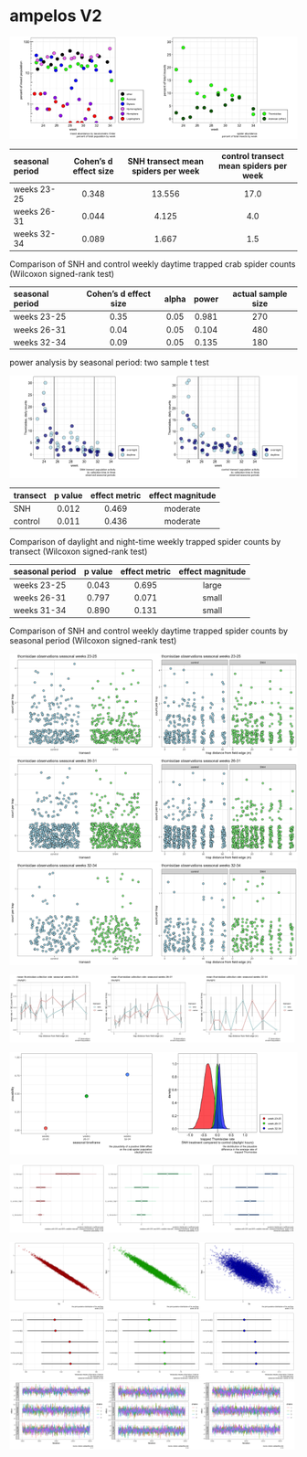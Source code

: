 ampelos V2
================

<img src="ampelosRoundTwo_files/figure-gfm/bugs-1.png" width="50%" /><img src="ampelosRoundTwo_files/figure-gfm/bugs-2.png" width="50%" />

| seasonal period | Cohen’s d effect size | SNH transect mean spiders per week | control transect mean spiders per week |
| :-------------- | :-------------------: | :--------------------------------: | :------------------------------------: |
| weeks 23-25     |         0.348         |               13.556               |                  17.0                  |
| weeks 26-31     |         0.044         |               4.125                |                  4.0                   |
| weeks 32-34     |         0.089         |               1.667                |                  1.5                   |

Comparison of SNH and control weekly daytime trapped crab spider counts
(Wilcoxon signed-rank test)

| seasonal period | Cohen’s d effect size | alpha | power | actual sample size |
| :-------------- | :-------------------: | :---: | :---: | :----------------: |
| weeks 23-25     |         0.35          | 0.05  | 0.981 |        270         |
| weeks 26-31     |         0.04          | 0.05  | 0.104 |        480         |
| weeks 32-34     |         0.09          | 0.05  | 0.135 |        180         |

power analysis by seasonal period: two sample t test

<img src="ampelosRoundTwo_files/figure-gfm/rawDistributions-1.png" width="50%" /><img src="ampelosRoundTwo_files/figure-gfm/rawDistributions-2.png" width="50%" />

| transect | p value | effect metric | effect magnitude |
| :------- | :-----: | :-----------: | :--------------: |
| SNH      |  0.012  |     0.469     |     moderate     |
| control  |  0.011  |     0.436     |     moderate     |

Comparison of daylight and night-time weekly trapped spider counts by
transect (Wilcoxon signed-rank test)

| seasonal period | p value | effect metric | effect magnitude |
| :-------------- | :-----: | :-----------: | :--------------: |
| weeks 23-25     |  0.043  |     0.695     |      large       |
| weeks 26-31     |  0.797  |     0.071     |      small       |
| weeks 31-34     |  0.890  |     0.131     |      small       |

Comparison of SNH and control weekly daytime trapped spider counts by
seasonal period (Wilcoxon signed-rank test)

<img src="ampelosRoundTwo_files/figure-gfm/densityPlots-1.png" width="50%" /><img src="ampelosRoundTwo_files/figure-gfm/densityPlots-2.png" width="50%" /><img src="ampelosRoundTwo_files/figure-gfm/densityPlots-3.png" width="50%" /><img src="ampelosRoundTwo_files/figure-gfm/densityPlots-4.png" width="50%" /><img src="ampelosRoundTwo_files/figure-gfm/densityPlots-5.png" width="50%" /><img src="ampelosRoundTwo_files/figure-gfm/densityPlots-6.png" width="50%" />

<img src="ampelosRoundTwo_files/figure-gfm/errorBars-1.png" width="33%" /><img src="ampelosRoundTwo_files/figure-gfm/errorBars-2.png" width="33%" /><img src="ampelosRoundTwo_files/figure-gfm/errorBars-3.png" width="33%" />

<img src="ampelosRoundTwo_files/figure-gfm/bayesPrimaryPlots-1.png" width="50%" /><img src="ampelosRoundTwo_files/figure-gfm/bayesPrimaryPlots-2.png" width="50%" />

<img src="ampelosRoundTwo_files/figure-gfm/posteriorGraphs-1.png" width="33%" /><img src="ampelosRoundTwo_files/figure-gfm/posteriorGraphs-2.png" width="33%" /><img src="ampelosRoundTwo_files/figure-gfm/posteriorGraphs-3.png" width="33%" />

<img src="ampelosRoundTwo_files/figure-gfm/printDiags2-1.png" width="33%" /><img src="ampelosRoundTwo_files/figure-gfm/printDiags2-2.png" width="33%" /><img src="ampelosRoundTwo_files/figure-gfm/printDiags2-3.png" width="33%" /><img src="ampelosRoundTwo_files/figure-gfm/printDiags2-4.png" width="33%" /><img src="ampelosRoundTwo_files/figure-gfm/printDiags2-5.png" width="33%" /><img src="ampelosRoundTwo_files/figure-gfm/printDiags2-6.png" width="33%" /><img src="ampelosRoundTwo_files/figure-gfm/printDiags2-7.png" width="33%" /><img src="ampelosRoundTwo_files/figure-gfm/printDiags2-8.png" width="33%" /><img src="ampelosRoundTwo_files/figure-gfm/printDiags2-9.png" width="33%" />
